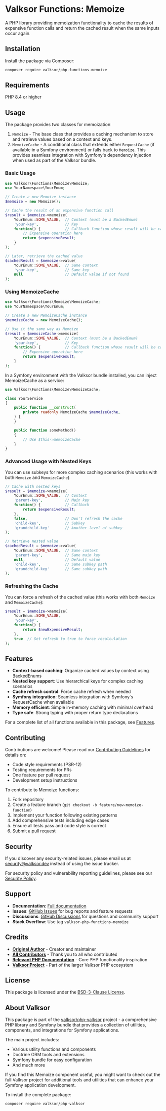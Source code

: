 # Valksor Functions: Memoize

A PHP library providing memoization functionality to cache the results of expensive function calls and return the cached result when the same inputs occur again.

## Installation

Install the package via Composer:

```bash
composer require valksor/php-functions-memoize
```

## Requirements

PHP 8.4 or higher

## Usage

The package provides two classes for memoization:

1. `Memoize` - The base class that provides a caching mechanism to store and retrieve values based on a context and keys.
2. `MemoizeCache` - A conditional class that extends either `RequestCache` (if available in a Symfony environment) or falls back to `Memoize`. This provides seamless integration with Symfony's dependency injection when used as part of the Valksor bundle.

### Basic Usage

```php
use Valksor\Functions\Memoize\Memoize;
use YourNamespace\YourEnum;

// Create a new Memoize instance
$memoize = new Memoize();

// Cache the result of an expensive function call
$result = $memoize->memoize(
    YourEnum::SOME_VALUE,  // Context (must be a BackedEnum)
    'your-key',            // Key
    function() {           // Callback function whose result will be cached
        // Expensive operation here
        return $expensiveResult;
    }
);

// Later, retrieve the cached value
$cachedResult = $memoize->value(
    YourEnum::SOME_VALUE,  // Same context
    'your-key',            // Same key
    null                   // Default value if not found
);
```

### Using MemoizeCache

```php
use Valksor\Functions\Memoize\MemoizeCache;
use YourNamespace\YourEnum;

// Create a new MemoizeCache instance
$memoizeCache = new MemoizeCache();

// Use it the same way as Memoize
$result = $memoizeCache->memoize(
    YourEnum::SOME_VALUE,  // Context (must be a BackedEnum)
    'your-key',            // Key
    function() {           // Callback function whose result will be cached
        // Expensive operation here
        return $expensiveResult;
    }
);
```

In a Symfony environment with the Valksor bundle installed, you can inject MemoizeCache as a service:

```php
use Valksor\Functions\Memoize\MemoizeCache;

class YourService
{
    public function __construct(
        private readonly MemoizeCache $memoizeCache,
    ) {
    }

    public function someMethod()
    {
        // Use $this->memoizeCache
    }
}
```

### Advanced Usage with Nested Keys

You can use subkeys for more complex caching scenarios (this works with both `Memoize` and `MemoizeCache`):

```php
// Cache with nested keys
$result = $memoize->memoize(
    YourEnum::SOME_VALUE,  // Context
    'parent-key',          // Main key
    function() {           // Callback
        return $expensiveResult;
    },
    false,                 // Don't refresh the cache
    'child-key',           // Subkey
    'grandchild-key'       // Another level of subkey
);

// Retrieve nested value
$cachedResult = $memoize->value(
    YourEnum::SOME_VALUE,  // Same context
    'parent-key',          // Same main key
    null,                  // Default value
    'child-key',           // Same subkey path
    'grandchild-key'       // Same subkey path
);
```

### Refreshing the Cache

You can force a refresh of the cached value (this works with both `Memoize` and `MemoizeCache`):

```php
$result = $memoize->memoize(
    YourEnum::SOME_VALUE,
    'your-key',
    function() {
        return $newExpensiveResult;
    },
    true  // Set refresh to true to force recalculation
);
```

## Features

- **Context-based caching**: Organize cached values by context using BackedEnums
- **Nested key support**: Use hierarchical keys for complex caching scenarios
- **Cache refresh control**: Force cache refresh when needed
- **Symfony integration**: Seamless integration with Symfony's RequestCache when available
- **Memory efficient**: Simple in-memory caching with minimal overhead
- **Type safe**: Strong typing with proper return type declarations

For a complete list of all functions available in this package, see [Features](docs/features.md).


## Contributing

Contributions are welcome! Please read our [Contributing Guidelines](CONTRIBUTING.md) for details on:

- Code style requirements (PSR-12)
- Testing requirements for PRs
- One feature per pull request
- Development setup instructions

To contribute to Memoize functions:

1. Fork repository
2. Create a feature branch (`git checkout -b feature/new-memoize-function`)
3. Implement your function following existing patterns
4. Add comprehensive tests including edge cases
5. Ensure all tests pass and code style is correct
6. Submit a pull request

## Security

If you discover any security-related issues, please email us at security@valksor.dev instead of using the issue tracker.

For security policy and vulnerability reporting guidelines, please see our [Security Policy](SECURITY.md).

## Support

- **Documentation**: [Full documentation](https://github.com/valksor/php-valksor)
- **Issues**: [GitHub Issues](https://github.com/valksor/php-valksor/issues) for bug reports and feature requests
- **Discussions**: [GitHub Discussions](https://github.com/valksor/php-valksor/discussions) for questions and community support
- **Stack Overflow**: Use tag `valksor-php-functions-memoize`

## Credits

- **[Original Author](https://github.com/valksor)** - Creator and maintainer
- **[All Contributors](https://github.com/valksor/php-valksor/graphs/contributors)** - Thank you to all who contributed
- **[Relevant PHP Documentation](https://www.php.net/manual/en/)** - Core PHP functionality inspiration
- **[Valksor Project](https://github.com/valksor)** - Part of the larger Valksor PHP ecosystem

## License

This package is licensed under the [BSD-3-Clause License](LICENSE).

## About Valksor

This package is part of the [valksor/php-valksor](https://github.com/valksor/php-valksor) project - a comprehensive PHP library and Symfony bundle that provides a collection of utilities, components, and integrations for Symfony applications.

The main project includes:
- Various utility functions and components
- Doctrine ORM tools and extensions
- Symfony bundle for easy configuration
- And much more

If you find this Memoize component useful, you might want to check out the full Valksor project for additional tools and utilities that can enhance your Symfony application development.

To install the complete package:

```bash
composer require valksor/php-valksor
```
